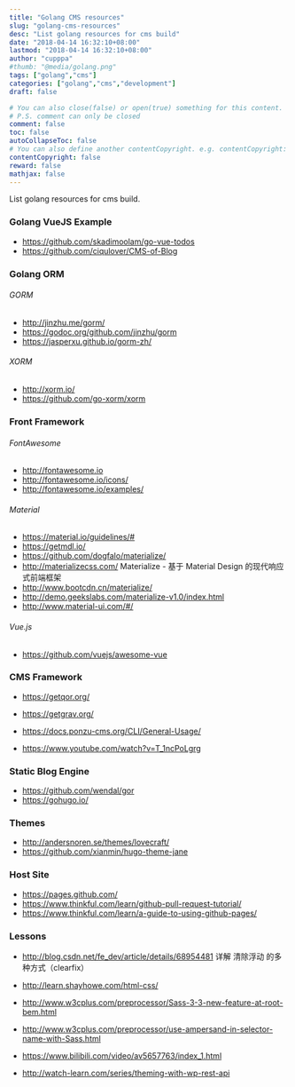 ```yaml
---
title: "Golang CMS resources"
slug: "golang-cms-resources"
desc: "List golang resources for cms build"
date: "2018-04-14 16:32:10+08:00"
lastmod: "2018-04-14 16:32:10+08:00"
author: "cupppa"
#thumb: "@media/golang.png"
tags: ["golang","cms"]
categories: ["golang","cms","development"]
draft: false

# You can also close(false) or open(true) something for this content.
# P.S. comment can only be closed
comment: false
toc: false
autoCollapseToc: false
# You can also define another contentCopyright. e.g. contentCopyright: "This is another copyright."
contentCopyright: false
reward: false
mathjax: false
---
```


List golang resources for cms build.

<!--more-->

### Golang VueJS Example

- https://github.com/skadimoolam/go-vue-todos
- https://github.com/ciqulover/CMS-of-Blog


### Golang ORM

###### GORM
- http://jinzhu.me/gorm/ 
- https://godoc.org/github.com/jinzhu/gorm
- https://jasperxu.github.io/gorm-zh/

###### XORM
- http://xorm.io/
- https://github.com/go-xorm/xorm


### Front Framework

###### FontAwesome
- http://fontawesome.io
- http://fontawesome.io/icons/
- http://fontawesome.io/examples/

###### Material
- https://material.io/guidelines/#
- https://getmdl.io/
- https://github.com/dogfalo/materialize/
- http://materializecss.com/ Materialize - 基于 Material Design 的现代响应式前端框架
- http://www.bootcdn.cn/materialize/
- http://demo.geekslabs.com/materialize-v1.0/index.html
- http://www.material-ui.com/#/

###### Vue.js
- https://github.com/vuejs/awesome-vue

### CMS Framework

- https://getqor.org/
- https://getgrav.org/

- https://docs.ponzu-cms.org/CLI/General-Usage/
- https://www.youtube.com/watch?v=T_1ncPoLgrg

### Static Blog Engine

- https://github.com/wendal/gor
- https://gohugo.io/

### Themes

- http://andersnoren.se/themes/lovecraft/
- https://github.com/xianmin/hugo-theme-jane


### Host Site

- https://pages.github.com/
- https://www.thinkful.com/learn/github-pull-request-tutorial/
- https://www.thinkful.com/learn/a-guide-to-using-github-pages/

### Lessons

- http://blog.csdn.net/fe_dev/article/details/68954481 详解 清除浮动 的多种方式（clearfix）
- http://learn.shayhowe.com/html-css/
- http://www.w3cplus.com/preprocessor/Sass-3-3-new-feature-at-root-bem.html
- http://www.w3cplus.com/preprocessor/use-ampersand-in-selector-name-with-Sass.html

- https://www.bilibili.com/video/av5657763/index_1.html

- http://watch-learn.com/series/theming-with-wp-rest-api

